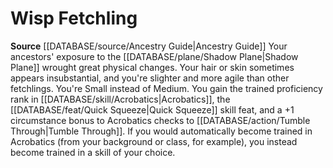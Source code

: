 ﻿---
id: '124'
name: Wisp Fetchling
rarity: Common
rus_type_level: null
source: '[[DATABASE/source/Ancestry Guide|Ancestry Guide]]'
trait: null
type: Heritage

---
# Wisp Fetchling

**Source** [[DATABASE/source/Ancestry Guide|Ancestry Guide]] 
Your ancestors' exposure to the [[DATABASE/plane/Shadow Plane|Shadow Plane]] wrought great physical changes. Your hair or skin sometimes appears insubstantial, and you're slighter and more agile than other fetchlings. You're Small instead of Medium. You gain the trained proficiency rank in [[DATABASE/skill/Acrobatics|Acrobatics]], the [[DATABASE/feat/Quick Squeeze|Quick Squeeze]] skill feat, and a +1 circumstance bonus to Acrobatics checks to [[DATABASE/action/Tumble Through|Tumble Through]]. If you would automatically become trained in Acrobatics (from your background or class, for example), you instead become trained in a skill of your choice.
